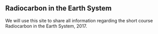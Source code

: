 ## Radiocarbon in the Earth System

We will use this site to share all information regarding the short course Radiocarbon in the Earth System, 2017. 
